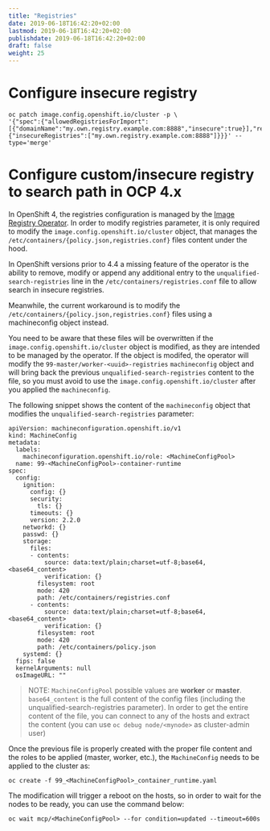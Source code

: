 ```yaml
---
title: "Registries"
date: 2019-06-18T16:42:20+02:00
lastmod: 2019-06-18T16:42:20+02:00
publishdate: 2019-06-18T16:42:20+02:00
draft: false
weight: 25
---
```


# Configure insecure registry

```
oc patch image.config.openshift.io/cluster -p \
'{"spec":{"allowedRegistriesForImport":[{"domainName":"my.own.registry.example.com:8888","insecure":true}],"registrySources":{"insecureRegistries":["my.own.registry.example.com:8888"]}}}' --type='merge'
```

# Configure custom/insecure registry to search path in OCP 4.x

In OpenShift 4, the registries configuration is managed by the [Image Registry Operator](https://docs.openshift.com/container-platform/4.3/registry/configuring-registry-operator.html). In order to modify registries parameter, it is only required to modify the `image.config.openshift.io/cluster` object, that manages  the `/etc/containers/{policy.json,registries.conf}` files content under the hood.

In OpenShift versions prior to 4.4 a missing feature of the operator is the ability to remove, modify or append any additional entry to the `unqualified-search-registries` line in the `/etc/containers/registries.conf` file to allow search in insecure registries.

Meanwhile, the current workaround is to modify the `/etc/containers/{policy.json,registries.conf}` files using a machineconfig object instead.

You need to be aware that these files will be overwritten if the `image.config.openshift.io/cluster` object is modified, as they are intended to be managed by the operator. If the object is modifed, the operator will modify the `99-master/worker-<uuid>-registries` `machineconfig` object and will bring back the previous `unqualified-search-registries` content to the file, so you must avoid to use the `image.config.openshift.io/cluster` after you applied the `machineconfig`.

The following snippet shows the content of the `machineconfig` object that modifies the `unqualified-search-registries` parameter:

```
apiVersion: machineconfiguration.openshift.io/v1
kind: MachineConfig
metadata:
  labels:
    machineconfiguration.openshift.io/role: <MachineConfigPool>
  name: 99-<MachineConfigPool>-container-runtime
spec:
  config:
    ignition:
      config: {}
      security:
        tls: {}
      timeouts: {}
      version: 2.2.0
    networkd: {}
    passwd: {}
    storage:
      files:
      - contents:
          source: data:text/plain;charset=utf-8;base64,<base64_content>
          verification: {}
        filesystem: root
        mode: 420
        path: /etc/containers/registries.conf
      - contents:
          source: data:text/plain;charset=utf-8;base64,<base64_content>
          verification: {}
        filesystem: root
        mode: 420
        path: /etc/containers/policy.json
    systemd: {}
  fips: false
  kernelArguments: null
  osImageURL: ""
```

> NOTE: `MachineConfigPool` possible values are **worker** or **master**.
> `base64_content` is the full content of the config files (including the unqualified-search-registries parameter).
> In order to get the entire content of the file, you can connect to any of the hosts and extract the content (you can use `oc debug node/<mynode>` as cluster-admin user)

Once the previous file is properly created with the proper file content and the roles to be applied (master, worker, etc.), the `MachineConfig` needs to be applied to the cluster as:

```
oc create -f 99_<MachineConfigPool>_container_runtime.yaml
```

The modification will trigger a reboot on the hosts, so in order to wait for the nodes to be ready, you can use the command below:

```
oc wait mcp/<MachineConfigPool> --for condition=updated --timeout=600s
```

